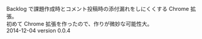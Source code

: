 Backlog で課題作成時とコメント投稿時の添付漏れをしにくくする Chrome 拡張。  
初めて Chrome 拡張を作ったので、作りが微妙な可能性大。    
2014-12-04 version 0.0.4
